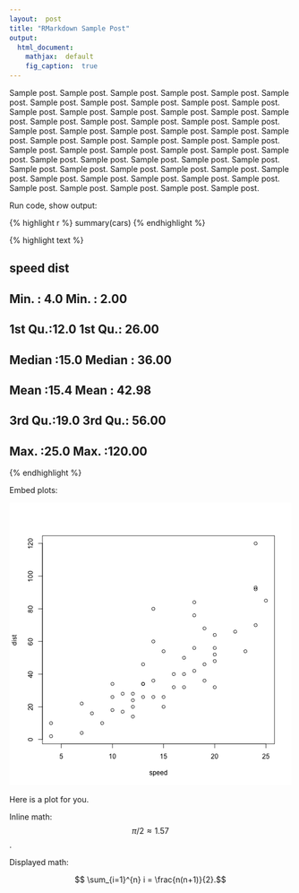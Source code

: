 ```yaml
---
layout:  post
title: "RMarkdown Sample Post"
output:
  html_document:
    mathjax:  default
    fig_caption:  true
---
```


Sample post. Sample post. Sample post. Sample post. Sample post. Sample post. Sample post. Sample post. Sample post. Sample post. Sample post. Sample post. Sample post. Sample post. Sample post. Sample post. Sample post. Sample post. Sample post. Sample post. Sample post. Sample post. Sample post. Sample post. Sample post. Sample post. Sample post. Sample post. Sample post. Sample post. Sample post. Sample post. Sample post. Sample post. Sample post. Sample post. Sample post. Sample post. Sample post. Sample post. Sample post. Sample post. Sample post. Sample post. Sample post. Sample post. Sample post. Sample post. Sample post. Sample post. Sample post. Sample post. Sample post. Sample post. Sample post. Sample post. Sample post. Sample post. Sample post. Sample post. 



Run code, show output:


{% highlight r %}
summary(cars)
{% endhighlight %}



{% highlight text %}
##      speed           dist       
##  Min.   : 4.0   Min.   :  2.00  
##  1st Qu.:12.0   1st Qu.: 26.00  
##  Median :15.0   Median : 36.00  
##  Mean   :15.4   Mean   : 42.98  
##  3rd Qu.:19.0   3rd Qu.: 56.00  
##  Max.   :25.0   Max.   :120.00
{% endhighlight %}

Embed plots:

![plot of chunk unnamed-chunk-3](/figure/source/2015-01-01-rmarkdown-sample-post/unnamed-chunk-3-1.png) 

<p class = "figcaption">Here is a plot for you.</p>

Inline math:  $$ \pi/2 \approx 1.57 $$. 

Displayed math:

$$ \sum_{i=1}^{n} i = \frac{n(n+1)}{2}.$$

